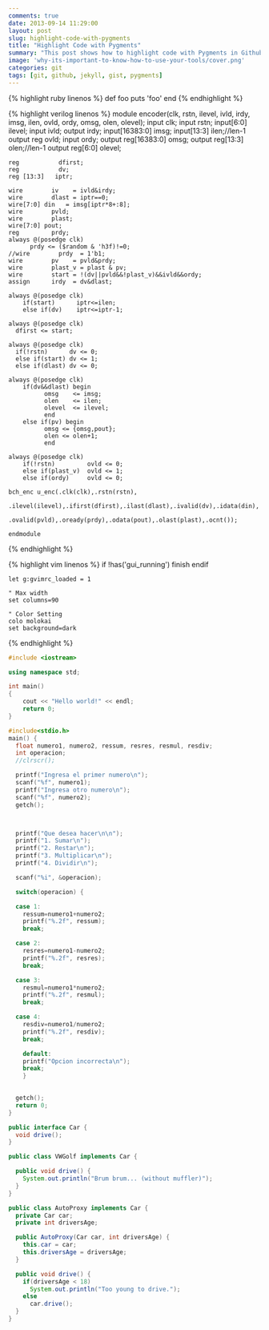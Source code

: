 ```yaml
---
comments: true
date: 2013-09-14 11:29:00
layout: post
slug: highlight-code-with-pygments
title: "Highlight Code with Pygments"
summary: "This post shows how to highlight code with Pygments in Github Pages."
image: 'why-its-important-to-know-how-to-use-your-tools/cover.png'
categories: git
tags: [git, github, jekyll, gist, pygments]
---
```



{% highlight ruby linenos %}
def foo
  puts 'foo'
end
{% endhighlight %}

{% highlight verilog linenos %}
    module encoder(clk, rstn, ilevel, ivld, irdy, imsg, ilen, ovld, ordy, omsg, olen, olevel);
     input             clk;
     input             rstn;
     input[6:0]      ilevel;
     input             ivld;
     output            irdy;
     input[16383:0]      imsg;
     input[13:3]      ilen;//len-1
     output reg        ovld;
     input             ordy;
     output reg[16383:0] omsg;
     output reg[13:3] olen;//len-1
     output reg[6:0] olevel;

    reg           dfirst;
    reg           dv;
    reg [13:3]   iptr;

    wire        iv    = ivld&irdy;
    wire        dlast = iptr==0;
    wire[7:0] din   = imsg[iptr*8+:8];
    wire        pvld;
    wire        plast;
    wire[7:0] pout;
    reg         prdy;
    always @(posedge clk)
          prdy <= ($random & 'h3f)!=0;
    //wire        prdy  = 1'b1;
    wire        pv    = pvld&prdy;
    wire        plast_v = plast & pv;
    wire        start = !(dv||pvld&&!plast_v)&&ivld&&ordy;
    assign      irdy  = dv&dlast;

    always @(posedge clk)
        if(start)      iptr<=ilen;
        else if(dv)    iptr<=iptr-1;

    always @(posedge clk)
      dfirst <= start;

    always @(posedge clk)
      if(!rstn)      dv <= 0;
      else if(start) dv <= 1;
      else if(dlast) dv <= 0;

    always @(posedge clk)
        if(dv&&dlast) begin
              omsg    <= imsg;
              olen    <= ilen;
              olevel  <= ilevel;
              end
        else if(pv) begin
              omsg <= {omsg,pout};
              olen <= olen+1;
              end

    always @(posedge clk)
        if(!rstn)         ovld <= 0;
        else if(plast_v)  ovld <= 1;
        else if(ordy)     ovld <= 0;

    bch_enc u_enc(.clk(clk),.rstn(rstn),
            .ilevel(ilevel),.ifirst(dfirst),.ilast(dlast),.ivalid(dv),.idata(din),
            .ovalid(pvld),.oready(prdy),.odata(pout),.olast(plast),.ocnt());

    endmodule
{% endhighlight %}

{% highlight vim linenos %}
    if !has('gui_running')
          finish
    endif

    let g:gvimrc_loaded = 1

    " Max width
    set columns=90

    " Color Setting
    colo molokai
    set background=dark

{% endhighlight %}


```c++
#include <iostream>

using namespace std;

int main()
{
    cout << "Hello world!" << endl;
    return 0;
}
```

```c
#include<stdio.h>
main() {
  float numero1, numero2, ressum, resres, resmul, resdiv;
  int operacion;
  //clrscr();

  printf("Ingresa el primer numero\n");
  scanf("%f", numero1);
  printf("Ingresa otro numero\n");
  scanf("%f", numero2);
  getch();



  printf("Que desea hacer\n\n");
  printf("1. Sumar\n");
  printf("2. Restar\n");
  printf("3. Multiplicar\n");
  printf("4. Dividir\n");

  scanf("%i", &operacion);

  switch(operacion) {

  case 1:
    ressum=numero1+numero2;
    printf("%.2f", ressum);
    break;

  case 2:
    resres=numero1-numero2;
    printf("%.2f", resres);
    break;

  case 3:
    resmul=numero1*numero2;
    printf("%.2f", resmul);
    break;

  case 4:
    resdiv=numero1/numero2;
    printf("%.2f", resdiv);
    break;

    default:
    printf("Opcion incorrecta\n");
    break;
    }

  
  getch();
  return 0;
}
```

```java
public interface Car {
  void drive();
}

public class VWGolf implements Car {

  public void drive() {
    System.out.println("Brum brum... (without muffler)");
  }
}

public class AutoProxy implements Car {
  private Car car;
  private int driversAge;

  public AutoProxy(Car car, int driversAge) {
    this.car = car;
    this.driversAge = driversAge;
  }

  public void drive() {
    if(driversAge < 18)
      System.out.println("Too young to drive.");
    else
      car.drive();
  }
}
```

